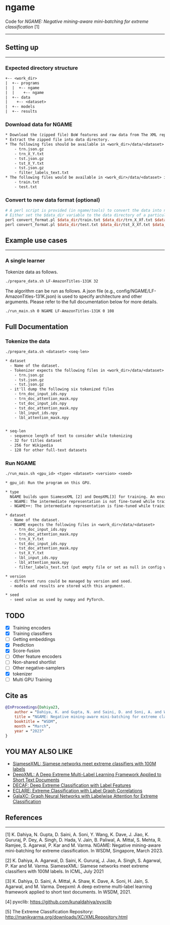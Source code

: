 # ngame

Code for _NGAME: Negative mining-aware mini-batching for extreme classification_ [1]

---

## Setting up

---

### Expected directory structure

```txt
+-- <work_dir>
|  +-- programs
|  |  +-- ngame
|  |    +-- ngame
|  +-- data
|    +-- <dataset>
|  +-- models
|  +-- results
```

### Download data for NGAME

```txt
* Download the (zipped file) BoW features and raw data from The XML repository [5].  
* Extract the zipped file into data directory. 
* The following files should be available in <work_dir>/data/<dataset> for new datasets (ignore the next step)
    - trn.json.gz
    - trn_X_Y.txt
    - tst.json.gz
    - tst_X_Y.txt
    - tst.json.gz
    - filter_labels_text.txt
* The following files would be available in <work_dir>/data/<dataset> if the dataset is in old format (please refer to next step to convert the data to new format)
    - train.txt
    - test.txt
```

### Convert to new data format (optional)

```perl
# A perl script is provided (in ngame/tools) to convert the data into new format
# Either set the $data_dir variable to the data directory of a particular dataset or replace it with the path
perl convert_format.pl $data_dir/train.txt $data_dir/trn_X_Xf.txt $data_dir/trn_X_Y.txt
perl convert_format.pl $data_dir/test.txt $data_dir/tst_X_Xf.txt $data_dir/tst_X_Y.txt
```

## Example use cases

---

### A single learner

Tokenize data as follows.

```bash
./prepare_data.sh LF-AmazonTitles-131K 32
```

The algorithm can be run as follows. A json file (e.g., config/NGAME/LF-AmazonTitles-131K.json) is used to specify architecture and other arguments. Please refer to the full documentation below for more details.

```bash
./run_main.sh 0 NGAME LF-AmazonTitles-131K 0 108
```

## Full Documentation

### Tokenize the data

```txt
./prepare_data.sh <dataset> <seq-len>

* dataset
  - Name of the dataset.
  - Tokenizer expects the following files in <work_dir>/data/<dataset>
    - trn.json.gz
    - tst.json.gz
    - tst.json.gz
  - it'll dump the following six tokenized files
    - trn_doc_input_ids.npy
    - trn_doc_attention_mask.npy
    - tst_doc_input_ids.npy
    - tst_doc_attention_mask.npy
    - lbl_input_ids.npy
    - lbl_attention_mask.npy


* seq-len
  - sequence length of text to consider while tokenizing
  - 32 for titles dataset
  - 256 for Wikipedia
  - 128 for other full-text datasets
```

### Run NGAME

```txt
./run_main.sh <gpu_id> <type> <dataset> <version> <seed>

* gpu_id: Run the program on this GPU.

* type
  NGAME builds upon SiameseXML [2] and DeepXML[3] for training. An encoder is trained in M1 and the classifier is trained in M-IV.
  - NGAME: The intermediate representation is not fine-tuned while training the classifier (more scalable; suitable for large datasets).
  - NGAME++: The intermediate representation is fine-tuned while training the classifier (leads to better accuracy on some datasets). #TODO

* dataset
  - Name of the dataset.
  - NGAME expects the following files in <work_dir>/data/<dataset>
    - trn_doc_input_ids.npy
    - trn_doc_attention_mask.npy
    - trn_X_Y.txt
    - tst_doc_input_ids.npy
    - tst_doc_attention_mask.npy
    - tst_X_Y.txt
    - lbl_input_ids.npy
    - lbl_attention_mask.npy
    - filter_labels_test.txt (put empty file or set as null in config when unavailable)

* version
  - different runs could be managed by version and seed.
  - models and results are stored with this argument.

* seed
  - seed value as used by numpy and PyTorch.
```

## TODO

- [x] Training encoders
- [x] Training classifiers
- [ ] Getting embeddings
- [x] Prediction
- [x] Score-fusion
- [ ] Other feature encoders
- [ ] Non-shared shortlist
- [ ] Other negative-samplers
- [x] tokenizer
- [ ] Multi GPU Training

## Cite as

```bib
@InProceedings{Dahiya23,
    author = "Dahiya, K. and Gupta, N. and Saini, D. and Soni, A. and Wang, Y. and Dave, K. and Jiao, J. and Gururaj, K. and Dey, P. and Singh, A. and Hada, D. and Jain, V. and Paliwal, B. and Mittal, A. and Mehta, S. and Ramjee, R. and Agarwal, S. and Kar, P. and Varma, M.",
    title = "NGAME: Negative mining-aware mini-batching for extreme classification",
    booktitle = "WSDM",
    month = "March",
    year = "2023"
}
```

## YOU MAY ALSO LIKE

- [SiameseXML: Siamese networks meet extreme classifiers with 100M labels](https://github.com/Extreme-classification/siamesexml)
- [DeepXML: A Deep Extreme Multi-Label Learning Framework Applied to Short Text Documents](https://github.com/Extreme-classification/deepxml)
- [DECAF: Deep Extreme Classification with Label Features](https://github.com/Extreme-classification/DECAF)
- [ECLARE: Extreme Classification with Label Graph Correlations](https://github.com/Extreme-classification/ECLARE)
- [GalaXC: Graph Neural Networks with Labelwise Attention for Extreme Classification](https://github.com/Extreme-classification/GalaXC)

## References

---
[1] K. Dahiya, N. Gupta, D. Saini, A. Soni, Y. Wang, K. Dave, J. Jiao, K. Gururaj, P. Dey, A. Singh, D. Hada, V. Jain, B. Paliwal, A. Mittal, S. Mehta, R. Ramjee, S. Agarwal, P. Kar and M. Varma. NGAME: Negative mining-aware mini-batching for extreme classification. In WSDM, Singapore, March 2023.

[2] K. Dahiya, A. Agarwal, D. Saini, K. Gururaj, J. Jiao, A. Singh, S. Agarwal, P. Kar and M. Varma. SiameseXML: Siamese networks meet extreme classifiers with 100M labels. In ICML, July 2021

[3] K. Dahiya, D. Saini, A. Mittal, A. Shaw, K. Dave, A. Soni, H. Jain, S. Agarwal, and M. Varma. Deepxml:  A deep extreme multi-label learning framework applied to short text documents. In WSDM, 2021.

[4] pyxclib: <https://github.com/kunaldahiya/pyxclib>

[5] The Extreme Classification Repository: <http://manikvarma.org/downloads/XC/XMLRepository.html>
